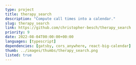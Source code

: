 ```yaml
---
type: project
title: therapy_search
description: "Compute call times into a calendar."
slug: therapy_search
link: https://github.com/christopher-besch/therapy_search
priority: 9
date: 2022-08-04T00:00:00+00:00
languages: [typescript]
dependencies: [gatsby, cors_anywhere, react-big-calendar]
thumb: ../images/thumbs/therapy_search.png
listed: true
---
```


